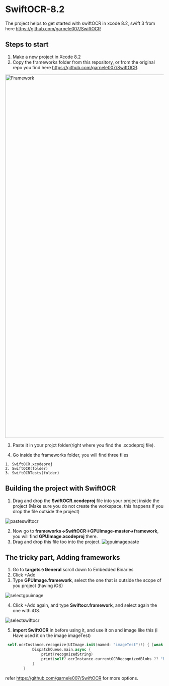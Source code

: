 # SwiftOCR-8.2
The project helps to get started with swiftOCR in xcode 8.2, swift 3 from here https://github.com/garnele007/SwiftOCR
## Steps to start

1. Make a new project in Xcode 8.2
2. Copy the frameworks folder from this repository, or from the original repo you find here https://github.com/garnele007/SwiftOCR.

<img width="1151" alt="Framework" src="https://cloud.githubusercontent.com/assets/19552394/21780007/fafb0886-d6cf-11e6-84b0-064e768564bd.png">

3. Paste it in your projct folder(right where you find the .xcodeproj file).


4. Go inside the frameworks folder, you will find three files

```
1. SwiftOCR.xcodeproj 
2. SwiftOCR(folder)
3. SwiftOCRTests(folder)
```
 
## Building the project with SwiftOCR
1. Drag and drop the **SwiftOCR.xcodeproj** file into your project inside the project (Make sure you do not create the workspace, this happens if you drop the file outside the project)

![pasteswiftocr](https://cloud.githubusercontent.com/assets/19552394/21780427/8ba59904-d6d1-11e6-86e0-13d012c49963.png)

2. Now go to **frameworks->SwiftOCR->GPUImage-master->framework**, you will find **GPUImage.xcodeproj** there.
3. Drag and drop this file too into the project.
![gpuimagepaste](https://cloud.githubusercontent.com/assets/19552394/21780436/910b43b2-d6d1-11e6-9719-cf34ffb9ed5a.png)


## The tricky part, Adding frameworks
1. Go to **targets->General** scroll down to Embedded Binaries
2. Click +Add
3. Type **GPUImage.framework**, select the one that is outside the scope of you project (having iOS)

![selectgpuimage](https://cloud.githubusercontent.com/assets/19552394/21780444/9934fe48-d6d1-11e6-8136-2ec68ac732b0.png)

4. Click +Add again, and type **Swiftocr.framework**, and select again the one with iOS.

![selectswiftocr](https://cloud.githubusercontent.com/assets/19552394/21780454/a0844d7a-d6d1-11e6-91a7-f9d904b99a59.png)

5. **import SwiftOCR** in before using it, and use it on and image like this (i Have used it on the image imageTest)
```Swift
 self.ocrInstance.recognize(UIImage.init(named: "imageTest")!) { [weak self] recognizedString in
            DispatchQueue.main.async {
                print(recognizedString)
                print(self?.ocrInstance.currentOCRRecognizedBlobs ?? "Recoginzed Blob is empty")
            }
        }
```
refer
https://github.com/garnele007/SwiftOCR for more options.

